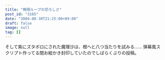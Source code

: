 ```yaml
---
title: "無限ループの恐ろしさ"
post_id: "3165"
date: "2004-08-30T21:25:00+09:00"
draft: false
image: null
tag: []
---
```



そして紫にズタボロにされた魔理沙は、橙へと八つ当たりを試みる…… 弾幕風スクリプト作ってる間お絵かき封印していたのでしばらくぶりの投稿。
